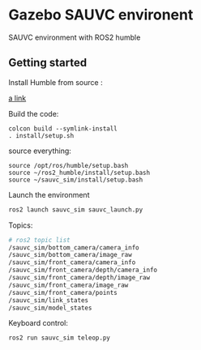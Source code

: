 # Gazebo SAUVC environent

SAUVC environment with ROS2 humble

## Getting started
Install Humble from source :

[a link](https://docs.ros.org/en/humble/Installation/Alternatives/Ubuntu-Development-Setup.html)


Build the code:

```
colcon build --symlink-install
. install/setup.sh
```

source everything:
```
source /opt/ros/humble/setup.bash
source ~/ros2_humble/install/setup.bash
source ~/sauvc_sim/install/setup.bash
```


Launch the environment

```sh
ros2 launch sauvc_sim sauvc_launch.py
```

Topics:

```sh
# ros2 topic list
/sauvc_sim/bottom_camera/camera_info
/sauvc_sim/bottom_camera/image_raw
/sauvc_sim/front_camera/camera_info
/sauvc_sim/front_camera/depth/camera_info
/sauvc_sim/front_camera/depth/image_raw
/sauvc_sim/front_camera/image_raw
/sauvc_sim/front_camera/points
/sauvc_sim/link_states
/sauvc_sim/model_states
```

Keyboard control:

```
ros2 run sauvc_sim teleop.py
```
